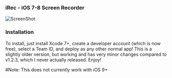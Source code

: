 ### iRec - iOS 7-8 Screen Recorder  

![ScreenShot](http://104.131.174.145/iRecPreview.png)

### Installation  
  
To install, just install Xcode 7+, create a developer account (which is now free), select a Team ID, and deploy as any other normal app! This is a slightly older version, but working and has very minor changes compared to v1.2.3, which I never actually released. Enjoy!

#Note: This does not currently work with iOS 9+
